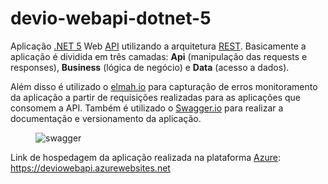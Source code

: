 # devio-webapi-dotnet-5
Aplicação [.NET 5](https://docs.microsoft.com/pt-br/dotnet/core/dotnet-five) Web [API](https://canaltech.com.br/software/o-que-e-api/#:~:text=API%20é%20um%20conjunto%20de,Interface%20de%20Programação%20de%20Aplicativos".) utilizando a arquitetura [REST](https://becode.com.br/o-que-e-api-rest-e-restful/). Basicamente a aplicação é dividida em três camadas: **Api** (manipulação das requests e responses), **Business** (lógica de negócio) e **Data** (acesso a dados).

Além disso é utilizado o [elmah.io](https://elmah.io) para capturação de erros monitoramento da aplicação a partir de requisições realizadas para as aplicações que consomem a API. Também é utilizado o [Swagger.io](https://swagger.io) para realizar a documentação e versionamento da aplicação.

<figure>
    <img src="./docs/img/tela-swagger.PNG" alt="swagger" title="Tela do Swagger" />
</figure>

Link de hospedagem da aplicação realizada na plataforma [Azure](https://azure.microsoft.com/pt-br/): https://deviowebapi.azurewebsites.net

